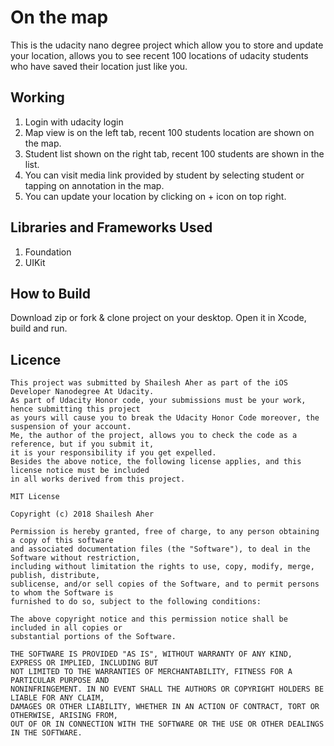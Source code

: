 # On the map

This is the udacity nano degree  project which allow you to store and update your location, allows you to see recent 100 locations of udacity students who have saved their location just like you.

## Working
1. Login with udacity login
2. Map view is on the left tab, recent 100 students location are shown on the map.
3. Student list shown on the right tab, recent 100 students are shown in the list.
4. You can visit media link provided by student by selecting student or tapping on annotation in the map.
5. You can update your location by clicking on + icon on top right.

## Libraries and Frameworks Used
1. Foundation
2. UIKit

## How to Build
Download zip or fork & clone project on your desktop. Open it in Xcode, build and run.


## Licence
```
This project was submitted by Shailesh Aher as part of the iOS Developer Nanodegree At Udacity.
As part of Udacity Honor code, your submissions must be your work, hence submitting this project
as yours will cause you to break the Udacity Honor Code moreover, the suspension of your account.
Me, the author of the project, allows you to check the code as a reference, but if you submit it,
it is your responsibility if you get expelled.
Besides the above notice, the following license applies, and this license notice must be included
in all works derived from this project.

MIT License

Copyright (c) 2018 Shailesh Aher

Permission is hereby granted, free of charge, to any person obtaining a copy of this software
and associated documentation files (the "Software"), to deal in the Software without restriction,
including without limitation the rights to use, copy, modify, merge, publish, distribute,
sublicense, and/or sell copies of the Software, and to permit persons to whom the Software is
furnished to do so, subject to the following conditions:

The above copyright notice and this permission notice shall be included in all copies or
substantial portions of the Software.

THE SOFTWARE IS PROVIDED "AS IS", WITHOUT WARRANTY OF ANY KIND, EXPRESS OR IMPLIED, INCLUDING BUT
NOT LIMITED TO THE WARRANTIES OF MERCHANTABILITY, FITNESS FOR A PARTICULAR PURPOSE AND
NONINFRINGEMENT. IN NO EVENT SHALL THE AUTHORS OR COPYRIGHT HOLDERS BE LIABLE FOR ANY CLAIM,
DAMAGES OR OTHER LIABILITY, WHETHER IN AN ACTION OF CONTRACT, TORT OR OTHERWISE, ARISING FROM,
OUT OF OR IN CONNECTION WITH THE SOFTWARE OR THE USE OR OTHER DEALINGS IN THE SOFTWARE.
```
